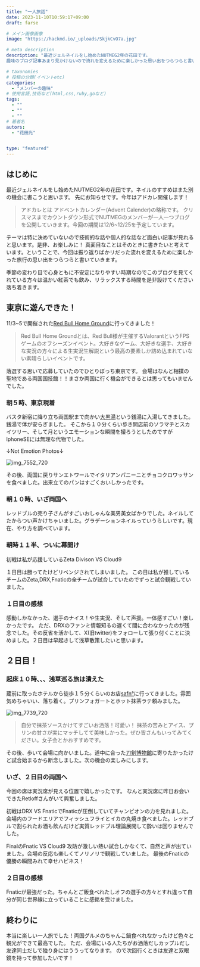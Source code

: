 ```yaml
---
title: "一人旅話"
date: 2023-11-10T10:59:17+09:00
draft: farse

# メイン画像画像
image: "https://hackmd.io/_uploads/SkjkCvO7a.jpg"

# meta description
description: "最近ジェルネイルをし始めたNUTMEG2年の花田です。
趣味のブログ記事あまり見かけないので流れを変えるために楽しかった思い出をつらつらと書いていきたいと思います。"

# taxonomies
# 投稿の分類(イベントetc)
categories:
  - "メンバーの趣味"
# 使用言語,技術など(html,css,ruby,goなど)
tags:
  - ""
  - ""
  - ""
# 著者名
autors:
  - "花田光"


type: "featured"
---
```

## はじめに
最近ジェルネイルをし始めたNUTMEG2年の花田です。ネイルのすすめはまた別の機会に書こうと思います。
先にお知らせです。今年はアドカレ開催します！
> アドカレとは
> アドベントカレンダー(Advent Calender)の略称です。
> クリスマスまでカウントダウン形式でNUTMEGのメンバーが一人一つブログを公開していきます。今回の期間は12/6~12/25を予定しています。

テーマは特に決めていないので技術的な話や個人的な話など面白い記事が見れると思います。是非、お楽しみに！
真面目なことはそのときに書きたいと考えています。ということで、今回は振り返りばかリだった流れを変えるために楽しかった旅行の思い出をつらつらと書いていきます。

季節の変わり目で心身ともに不安定になりやすい時期なのでこのブログを見てくれている方々は温かい紅茶でも飲み、リラックスする時間を是非設けてください落ち着きます。


## 東京に遊んできた！
11/3~5で開催された[Red Bull Home Ground](https://www.redbull.com/jp-ja/events/red-bull-home-ground)に行ってきました！
> Red Bull Home Groundとは、Red Bull様が主催するValorantというFPSゲームのオフシーズンイベント。大好きなゲーム、大好きな選手、大好きな実況の方々による生実況生解説という最高の要素しか詰め込まれていない素晴らしいイベントです。
> 
落選する思いで応募していたのでひとりぼっち東京です。
会場はなんと相撲の聖地である両国国技館！！まさか両国に行く機会ができるとは思ってもいませんでした。

### 朝５時、東京現着
バスタ新宿に降り立ち両国駅まで向かい[大黒湯](https://www.daikokuyu.com/)という銭湯に入湯してきました。銭湯で体が安らぎました。
そこから１０分くらい歩き開店前のソラマチとスカイツリー、そして月というエモーションな瞬間を撮ろうとしたのですがIphoneSEには無理な代物でした。

↓Not Emotion Photos↓

![img_7552_720](https://hackmd.io/_uploads/SkFanvVNa.jpg)

その後、両国に戻りサンエトワールでイタリアンパニーニとチョコクロワッサンを食べました。出来立てのパンはすごくおいしかったです。

### 朝１０時、いざ両国へ
レッドブルの売り子さんがすごいおしゃんな美男美女ばかりでした。ネイルしてたからつい声かけちゃいました。グラデーションネイルっていうらしいです。現在、やり方を調べています。

### 朝時１１半、ついに幕開け
初戦は私が応援しているZeta Divison VS Cloud9

１日目は勝ってたけどリベンジされてしまいました。
この日は私が推しているチームのZeta,DRX,Fnaticの全チームが試合していたのでずっと試合観戦していました。

### １日目の感想
感動しかなかった、選手のナイス！や生実況、そして声援。一体感すごい！楽しかったです。
ただ、DRXのファンミ情報知るの遅くて間に合わなかったのが残念でした。その反省を活かして、X(旧twitter)をフォローして張り付くことに決めました。２日目は早起きして浅草散策したいと思います。

## ２日目！
### 起床１０時、、、浅草巡る旅は潰えた
蔵前に取ったホテルから徒歩１５分くらいのお店[safn°](https://www.instagram.com/safn_coffee/)に行ってきました。雰囲気めちゃいい、落ち着く。プリンフォガートとホット抹茶ラテ頼みました。

![img_7739_720](https://hackmd.io/_uploads/Bkopjv4Ep.jpg)
> 自分で抹茶ソースかけてすごいお洒落！可愛い！
抹茶の苦みとアイス、プリンの甘さが実にマッチしてて美味しかった。ぜひ皆さんもいってみてください。女子会とかおすすめです。

その後、歩いて会場に向かいました。道中に合った[刀剣博物館](https://www.touken.or.jp/museum/)に寄りたかったけど試合始まるから断念しました。次の機会の楽しみにします。
### いざ、２日目の両国へ
今回の席は実況席が見える位置で嬉しかったです。
なんと実況席に昨日お会いできたRetloffさんがいて興奮しました。

初戦はDRX VS FnaticでFnaticが圧倒していてチャンピオンの力を見れました。
会場内のフードエリアでフィッシュフライとイカの丸焼き食べました。レッドブルで割られたお酒も飲んだけど実質レッドブル理論展開して酔いは回りませんでした。

FinalのFnatic VS Cloud9
攻防が激しい熱い試合しかなくて、自然と声が出ていました。会場の反応も楽しくてノリノリで観戦していました。
最後のFnaticの優勝の瞬間みれて幸せハピネス！

### ２日目の感想
Fnaticが最強だった。ちゃんとご飯食べれたしオフの選手の方々とすれ違って自分が同じ世界線に立っていることに感銘を受けました。

## 終わりに
本当に楽しい一人旅でした！両国グルメのちゃんこ鍋食べれなかったけど色々と観光ができて最高でした。
ただ、会場にいる人たちがお洒落だしカップルだし友達同士だしで独り身にはううってなります。
ので次回行くときは友達と双眼鏡を持って参加したいです！